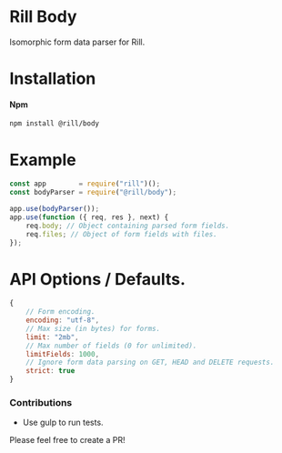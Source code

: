 # Rill Body
Isomorphic form data parser for Rill.

# Installation

#### Npm
```console
npm install @rill/body
```

# Example

```javascript
const app        = require("rill")();
const bodyParser = require("@rill/body");

app.use(bodyParser());
app.use(function ({ req, res }, next) {
	req.body; // Object containing parsed form fields.
	req.files; // Object of form fields with files.
});
```

# API Options / Defaults.

```javascript
{
	// Form encoding.
	encoding: "utf-8",
	// Max size (in bytes) for forms.
	limit: "2mb",
	// Max number of fields (0 for unlimited).
	limitFields: 1000,
	// Ignore form data parsing on GET, HEAD and DELETE requests.
	strict: true
}
```


### Contributions

* Use gulp to run tests.

Please feel free to create a PR!
